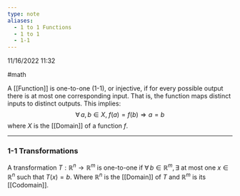 ```yaml
---
type: note
aliases:
  - 1 to 1 Functions
  - 1 to 1
  - 1-1
---
```

11/16/2022 11:32

  #math 

A [[Function]] is one-to-one (1-1), or injective, if for every possible output there is at most one corresponding input. That is, the function maps distinct inputs to distinct outputs. This implies:
$$
\forall\,a,b\in X,\;f(a)=f(b)\Rightarrow a=b
$$
where $X$ is the [[Domain]] of a function $f$.

---

### 1-1 Transformations
A transformation $T:\mathbb{R}^n\to\mathbb{R}^m$ is one-to-one if $\forall\,b\in \mathbb{R}^m, \exists$ at most one $x\in\mathbb{R}^n$ such that $T(x)=b$. Where $\mathbb{R}^n$ is the [[Domain]] of $T$ and $\mathbb{R}^m$ is its [[Codomain]]. 
